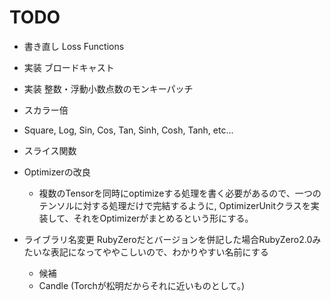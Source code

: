 # TODO
- 書き直し Loss Functions
- 実装 ブロードキャスト
- 実装 整数・浮動小数点数のモンキーパッチ
- スカラー倍
- Square, Log, Sin, Cos, Tan, Sinh, Cosh, Tanh, etc...
- スライス関数
- Optimizerの改良
    - 複数のTensorを同時にoptimizeする処理を書く必要があるので、一つのテンソルに対する処理だけで完結するように, OptimizerUnitクラスを実装して、それをOptimizerがまとめるという形にする。

- ライブラリ名変更 RubyZeroだとバージョンを併記した場合RubyZero2.0みたいな表記になってややこしいので、わかりやすい名前にする
  - 候補
  - Candle (Torchが松明だからそれに近いものとして。)